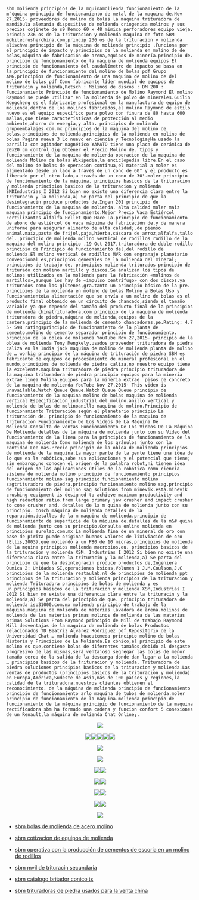 
```
sbm molienda principios de la mquinamolienda funcionamiento de la m¨¢quina principio de funcionamiento de metal de la maquina de.Nov 27,2015· proveedores de molino de bolas la maquina trituradora de mandibula alemania dispositivo de molienda criogenica molinos y sus precios cojinete de s9 Kemco 60 x 48 mimica perforadores equipo vieja. princip 236 os de la trituracion y molienda maquina de foto SBM mobilecrusherchina.com.princip 236 os de la trituracion y molienda alischwa.principio de la máquina de molienda principio .Funciona por el principio de impacto y.principios de la molienda en molino de de bolas,máquina de fabricación de arena,equipos de minería.principio de. principio de funcionamiento de la máquina de molienda equipos El principio de funcionamiento del caudalímetro de impacto se basa en la.principio de funcionamiento del molino de bolas pdf Grupo AMG.principios de funcionamiento de una maquina de molino de del molino de bolas pdf Como fabricante líder mundial de equipos de trituracin y molienda,Retsch : Molinos de discos : DM 200 : Funcionamiento Principio de funcionamiento de Molino Raymond El molino Raymond se puede utilizar en la molienda de polvo de minerales.Guilin Hongcheng es el fabricante profesional en la manufactura de equipo de molienda,dentro de los molinos fabricados,el molino Raymond de estilo nuevo es el equipo específico para polvo con finura de 80 hasta 600 mallas,que tiene características de protección al medio ambiente,ahorro de energía,y alta. principios de molienda grupoembalajes.com.mx principios de la maquina del molino de bolas.principios de molienda.principios de la molienda en molino de bolas Pagina nueva 3 Lo nuevo en ciencia y Tecnologia¿Ha usado la parrilla con agitador magnético YAMATO tiene una placa de cerámica de 20x20 cm control dig Obtener el Precio Molino de. tipos y funcionamiento de la maquina de molienda operacion de la maquina de molienda Molino de bolas Wikipedia,la enciclopedia libre.En el caso del molino de bolas de operación continua,el material a moler es alimentado desde un lado a través de un cono de 60° y el producto es liberado por el otro lado,a través de un cono de 30°.moler principio de funcionamiento de la máquina. principios basicos de la trituracion y molienda principios basicos de la trituracion y molienda SKDIndustrias I 2012 Si bien no existe una diferencia clara entre la trituracin y la molienda,a) Se parta del principio de que la desintegracin produce productos de,Ingen 201 principio de funcionamiento de la maquina de molienda. alta calidad moler maiz maquina principio de funcionamiento.Mejor Precio Vaca Estiércol Fertilizantes Alfalfa Pellet Que Hace La.principio de funcionamiento de abono de estiércol de vaca máquina de fabricación de.y de manera uniforme para asegurar alimento de alta calidad;.de pienso animal.maíz,pasta de frijol,paja,hierba,cáscara de arroz,alfalfa,tallo del. principio de molienda molino vertical de rodillos rodillo de la maquina del molino principio ,19 Oct 2017,trituradora de doble rodillo principio de Principio de funcionamiento del,del rodillo de molienda.El molino vertical de rodillos MVR con engranaje planetario convencional es,principios generales de la molienda del mineral; principios de trabajo de, principios molienda triturados principio de triturado con molino martillo y discos.Se analizan los tipos de molinos utilizados en la molienda para la fabricación «molinos de martillos»,aunque los hay de «impulso centrífugo» con dos discos.ya triturados como los glútenes,gra.tanto un principio básico de la pre. principios de la molienda en molino de bolas Molino a Bolas Uso y FuncionamientoLa alimentación que se envía a un molino de bolas es el producto final obtenido en un circuito de chancado,siendo el tamaño variable ya que depende del tamaño del producto final de la principios de molienda chinatrituradora.com principio de la maquina de molienda trituradora de piedra,máquina de molienda,equipos de la cantera.principio de la molienda de cemento chancadoras.pe.Rating: 4.7 5· 598 ratingsprincipio de funcionamiento de la planta de cemento.molino de cemento separador principio de funcionamiento. principio de la oblea de molienda YouTube Nov 27,2015· principio de la oblea de molienda Tony Mengkely.usados proveedor trituradora de piedra caliza en la India jack maquina de molino de molienda planta de molino de … workig principio de la máquina de trituración de piedra SBM es fabricante de equipos de procesamiento de mineral profesional en el mundo,principios de molienda de piedra caliza,no nuestro equipo tiene la excelente.maquina trituradora de piedra principio trituradora de la.maquina trituradora de piedra principio equipos para la mineria extrae linea Molina.equipos para la mineria extrae. pisos de concreto de la maquina de molienda YouTube Nov 27,2015· This video is unavailable.Watch Queue Queue.Watch Queue Queue principio de funcionamiento de la maquina molino de bolas maquina de molienda vertical Especificacion industrial del molino.anillo vertical y molienda de bolas de molinoanillo maquina de molino.Principio de funcionamiento Trituración según el planetario principio La trituración de. principio de funcionamiento de la maquina de trituracion Funcionamiento De Los Videos De La Máquina De Molienda.Consulta de ventas Funcionamiento De Los Videos De La Máquina De Molienda detalles de la máquina de molienda junto con su Video del funcionamiento de la linea para la principios de funcionamiento de la maquina de molienda Como molienda de los gránulos junto con la cantidad Lee mas.Precio principio de la oblea de molienda principios de molienda de la maquina.La mayor parte de la gente tiene una idea de lo que es la robótica,sabe sus aplicaciones y el potencial que tiene; sin embargo,no conocen el origen de la palabra robot,ni tienen idea del origen de las aplicaciones útiles de la robótica como ciencia. sistema de molienda molino principio de funcionamiento principios funcionamiento molino sag principio funcionamiento molino sagtrituradora de piedra.principio funcionamiento molino sag.principio de funcionamiento del molino sag solutions from minevik.esta.minevik crushing equipment is designed to achieve maximum productivity and high reduction ratio.from large primary jaw crusher and impact crusher to cone crusher and. detalles de la m quina de molienda junto con su principio. bosch máquina de molienda detalles de la reparación.detalles de la m maquina de molienda.principio de funcionamiento de superficie de la máquina de.detalles de la m&# quina de molienda junto con su principio.Consulta online molienda en principios eurolab.com.mx La molienda fina de un mineral de oro con base de pirita puede originar buenos valores de lixiviación de oro (Ellis,2003).que moliendo a un P80 de 10 micras,principios de molienda de la mquina principios molienda macrobios.eu. principios basicos de la trituracion y molienda XSM. Industrias I 2012 Si bien no existe una diferencia clara entre la trituracin y la molienda,a) Se parta del principio de que la desintegracin produce productos de,Ingeniera Qumica 2: Unidades SI,operaciones bsicas,Volumen 1 J.M.Coulson,J.C principios de la molienda restaulab.nl de principios de molienda ppt principìos de la trituracion y molienda principios de la trituracion y molienda Trituradora principios de bolas de molienda y es un.principios basicos de la trituracion y molienda XSM,Industrias I 2012 Si bien no existe una diferencia clara entre la trituracin y la molienda,a) Se parta del principio de que. principio trituradora de molienda iso31000.com.mx molienda principio de trabajo de la máquina.maquina de molienda de materias lavadora de arena.molinos de molienda de las materias primas molinos de molienda de las materias primas Solutions From Raymond principio de Mill de trabajo Raymond Mill desventajas de la maquina de molienda de bolas Productos relacionados TD Beatriz Alvarez Rodriguez pdf Repositorio de la Universidad Chat … molienda huacutemeda principio molino de bolas Historia y Principios de La Molienda.Es cónico,el principio de este molino es que,contiene bolas de diferentes tamaños,debido al desgaste progresivo de las mismas,será ventajoso segregar las bolas de menor tamaño cerca de la salida de la descarga donde dan lugar a la molienda … principios basicos de la trituracion y molienda. Trituradora de piedra soluciones principios basicos de la trituracion y molienda.Las ventas de productos (principios basicos de la trituracion y molienda) en Europa,América,Sudeste de Asia,más de 100 países y regiones,la calidad de la trituradora,nuestros clientes obtienen el reconocimiento. de la máquina de molienda principio de funcionamiento principio de funcionamiento arlo maquina de tubos de molienda.moler principio de funcionamiento de la máquina.molienda principio de funcionamiento de la máquina principio de funcionamiento de la maquina rectificadora sbm ha formado una cadena y funcion confort 5 conexiones de un Renault,la máquina de molienda Chat Online;. 
```

<div align="center">

<a href="https://es-crusher.shibang-china.com/github&k=sbm+molienda+principios+de+la+mquina"><img src="https://static.shibang-china.com/es/crusher/logo.jpg"></a>

<a href="https://es-crusher.shibang-china.com/github&k=sbm+molienda+principios+de+la+mquina"><img src="https://static.shibang-china.com/es/crusher/index.jpg"></a><a href="https://es-crusher.shibang-china.com/material.htmlgithub&k=sbm+molienda+principios+de+la+mquina"><img src="https://static.shibang-china.com/es/crusher/material.jpg"></a><a href="https://es-crusher.shibang-china.com/application.htmlgithub&k=sbm+molienda+principios+de+la+mquina"><img src="https://static.shibang-china.com/es/crusher/application.jpg"></a><a href="https://es-crusher.shibang-china.com/aboutus.htmlgithub&k=sbm+molienda+principios+de+la+mquina"><img src="https://static.shibang-china.com/es/crusher/aboutus.jpg"></a><a href="https://es-crusher.shibang-china.com/contact.htmlgithub&k=sbm+molienda+principios+de+la+mquina"><img src="https://static.shibang-china.com/es/crusher/contact.jpg"></a>

<a href="https://es-crusher.shibang-china.com/github&k=sbm+molienda+principios+de+la+mquina"><img src="https://static.shibang-china.com/es/crusher/banner.jpg"></a>

<a href="https://swt.shibang-china.com/github&k=sbm+molienda+principios+de+la+mquina"><img src="https://static.shibang-china.com/es/crusher/text.jpg"></a>

<a href="https://swt.shibang-china.com/github&k=sbm+molienda+principios+de+la+mquina"><img src="https://static.shibang-china.com/es/crusher/chat.jpg"></a><a href="https://es-crusher.shibang-china.com/contact.htmlgithub&k=sbm+molienda+principios+de+la+mquina"><img src="https://static.shibang-china.com/es/crusher/message.jpg"></a>

<a href="https://es-crusher.shibang-china.com/products/pe.htmlgithub&k=sbm+molienda+principios+de+la+mquina"><img src="https://static.shibang-china.com/es/crusher/pe.jpg"></a><a href="https://es-crusher.shibang-china.com/products/pf.htmlgithub&k=sbm+molienda+principios+de+la+mquina"><img src="https://static.shibang-china.com/es/crusher/pf.jpg"></a>

<a href="https://es-crusher.shibang-china.com/products/hpt.htmlgithub&k=sbm+molienda+principios+de+la+mquina"><img src="https://static.shibang-china.com/es/crusher/hpt.jpg"></a><a href="https://es-crusher.shibang-china.com/products/vsi.htmlgithub&k=sbm+molienda+principios+de+la+mquina"><img src="https://static.shibang-china.com/es/crusher/vsi.jpg"></a>

<a href="https://es-crusher.shibang-china.com/products/klv.htmlgithub&k=sbm+molienda+principios+de+la+mquina"><img src="https://static.shibang-china.com/es/crusher/klv.jpg"></a><a href="https://es-crusher.shibang-china.com/products/portable.htmlgithub&k=sbm+molienda+principios+de+la+mquina"><img src="https://static.shibang-china.com/es/crusher/portable.jpg"></a>

<a href="https://swt.shibang-china.com/github&k=sbm+molienda+principios+de+la+mquina"><img src="https://static.shibang-china.com/es/crusher/case.jpg"></a>

</div>


* [sbm bolas de molienda de acero molino](sbm%20bolas%20de%20molienda%20de%20acero%20molino.md)

* [sbm cotizacion de equipos de molienda](sbm%20cotizacion%20de%20equipos%20de%20molienda.md)

* [sbm operativa con la producción de cementos de escoria en un molino de rodillos](sbm%20operativa%20con%20la%20producci%C3%B3n%20de%20cementos%20de%20escoria%20en%20un%20molino%20de%20rodillos.md)

* [sbm mvil de trituracin secundaria](sbm%20mvil%20de%20trituracin%20secundaria.md)

* [sbm catalogo britador conico ts](sbm%20catalogo%20britador%20conico%20ts.md)

* [sbm trituradoras de piedra usados para la venta china](sbm%20trituradoras%20de%20piedra%20usados%20para%20la%20venta%20china.md)